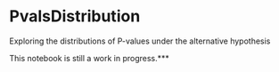 # PvalsDistribution
Exploring the distributions of P-values under the alternative hypothesis

This notebook is still a work in progress.***
